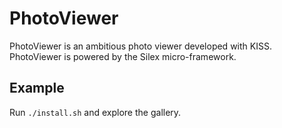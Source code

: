 # PhotoViewer

PhotoViewer is an ambitious photo viewer developed with KISS.
PhotoViewer is powered by the Silex micro-framework.

## Example

Run `./install.sh` and explore the gallery.
